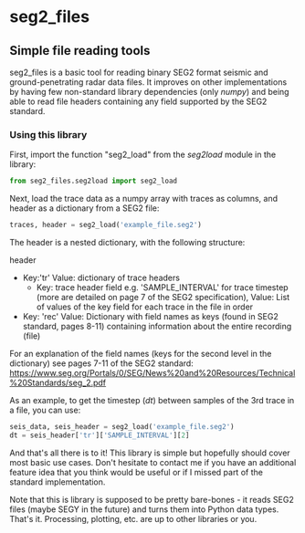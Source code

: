 # seg2_files
## Simple file reading tools

seg2_files is a basic tool for reading binary SEG2 format seismic and ground-penetrating radar data files. It improves on other implementations by having few non-standard library dependencies (only _numpy_) and being able to read file headers containing any field supported by the SEG2 standard. 

### Using this library
First, import the function "seg2_load" from the _seg2load_ module in the library:
```py
from seg2_files.seg2load import seg2_load
```
Next, load the trace data as a numpy array with traces as columns, and header as a dictionary from a SEG2 file:
```py
traces, header = seg2_load('example_file.seg2')
```

The header is a nested dictionary, with the following structure:

header
* Key:'tr' Value: dictionary of trace headers
    * Key: trace header field e.g. 'SAMPLE_INTERVAL' for trace timestep (more are detailed on page 7 of the SEG2 specification), Value: List of values of the key field for each trace in the file in order
* Key: 'rec' Value: Dictionary with field names as keys (found in SEG2 standard, pages 8-11) containing information                     about the entire recording (file)

For an explanation of the field names (keys for the second level in the dictionary) see pages 7-11 of the SEG2 standard: https://www.seg.org/Portals/0/SEG/News%20and%20Resources/Technical%20Standards/seg_2.pdf

As an example, to get the timestep (_dt_) between samples of the 3rd trace in a file, you can use:
```py
seis_data, seis_header = seg2_load('example_file.seg2')
dt = seis_header['tr']['SAMPLE_INTERVAL'][2]
```

And that's all there is to it! This library is simple but hopefully should cover most basic use cases. Don't hesitate to contact me if you have an additional feature idea that you think would be useful or if I missed part of the standard implementation. 

Note that this is library is supposed to be pretty bare-bones - it reads SEG2 files (maybe SEGY in the future) and turns them into Python data types. That's it. Processing, plotting, etc. are up to other libraries or you.
